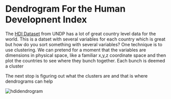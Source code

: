 # Dendrogram For the Human Developnent Index
The [HDI Dataset](http://hdr.undp.org/sites/default/files/hdi_series_cartagena.xlsx) from UNDP has a lot of great country level data for the world. This is a datset with several variables for each country which is great but how do you sort something with several variables? One technique is to use clustering. We can pretend for a moment that the variables are dimensions in physical space, like a familiar x,y,z coordinate space and then plot the countries to see where they bunch together. Each bunch is deemed a cluster

The next stop is figuring out what the clusters are and that is where dendrograms can help

![hdidendrogram](/hdidendogram2.png "HDI")


